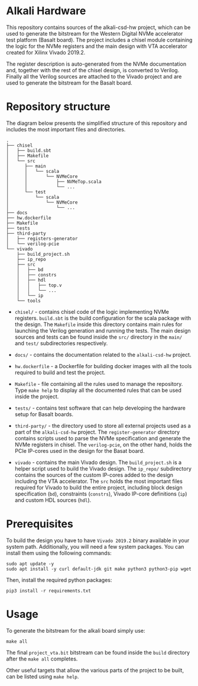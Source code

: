 # Alkali Hardware

This repository contains sources of the alkali-csd-hw project, which can be
used to generate the bitstream for the Western Digital NVMe accelerator test
platform (Basalt board). The project includes a chisel module containing
the logic for the NVMe registers and the main design with VTA accelerator
created for Xilinx Vivado 2019.2.

The register description is auto-generated from the NVMe documentation and,
together with the rest of the chisel design, is converted to Verilog.
Finally all the Verilog sources are attached to the Vivado project and
are used to generate the bitstream for the Basalt board.

# Repository structure

The diagram below presents the simplified structure of this repository and
includes the most important files and directories.

```
.
├── chisel
│   ├── build.sbt
│   ├── Makefile
│   └── src
│      ├── main
│      │   └── scala
│      │       └── NVMeCore
│      │           ├── NVMeTop.scala
│      │           └── ...
│      └── test
│          └── scala
│              └── NVMeCore
│                  └── ...
├── docs
├── hw.dockerfile
├── Makefile
├── tests
├── third-party
│   ├── registers-generator
│   └── verilog-pcie
└── vivado
    ├── build_project.sh
    ├── ip_repo
    ├── src
    │   ├── bd
    │   ├── constrs
    │   ├── hdl
    │   │   ├── top.v
    │   │   └── ...
    │   └── ip
    └── tools
```

* `chisel/` - contains chisel code of the logic implementing NVMe registers.
  `build.sbt` is the build configuration for the scala package with the design.
  The `Makefile` inside this directory contains main rules for launching
  the Verilog generation and running the tests. The main design sources and
  tests can be found inside the `src/` directory in the `main/` and `test/`
  subdirectories respectively.

* `docs/` - contains the documentation related to the `alkali-csd-hw` project.

* `hw.dockerfile` - a Dockerfile for building docker images with all the
  tools required to build and test the project.

* `Makefile` - file containing all the rules used to manage the repository.
  Type `make help` to display all the documented rules that can be used
  inside the project.

* `tests/` - contains test software that can help developing
  the hardware setup for Basalt boards.

* `third-party/` - the directory used to store all external projects used as
  a part of the `alkali-csd-hw` project. The `register-generator` directory
  contains scripts used to parse the NVMe specification and generate
  the NVMe registers in chisel. The `verilog-pcie`, on the other hand,
  holds the PCIe IP-cores used in the design for the Basat board.

* `vivado` - contains the main Vivado design. The `build_project.sh` is
  a helper script used to build the Vivado design. The `ip_repo/` subdirectory
  contains the sources of the custom IP-cores added to the design including
  the VTA accelerator. The `src` holds the most important files required
  for Vivado to build the entire project, including block design
  specification (`bd`), constraints (`constrs`),
  Vivado IP-core definitions (`ip`) and custom HDL sources (`hdl`).

# Prerequisites

To build the design you have to have `Vivado 2019.2` binary available in your
system path. Additionally, you will need a few system packages.
You can install them using the following commands:

```
sudo apt update -y
sudo apt install -y curl default-jdk git make python3 python3-pip wget
```

Then, install the required python packages:
```
pip3 install -r requirements.txt
```

# Usage

To generate the bitstream for the alkali board simply use:
```
make all
```
The final `project_vta.bit` bitstream can be found inside the `build` directory
after the `make all` completes.

Other useful targets that allow the various parts of the project to be built,
can be listed using `make help`.
